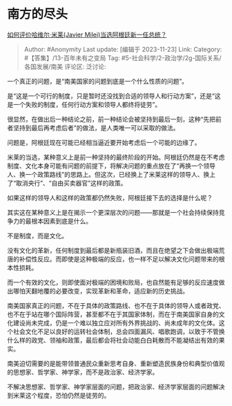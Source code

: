 # 南方的尽头
[如何评价哈维尔·米莱(Javier Milei)当选阿根廷新一任总统？](https://www.zhihu.com/question/630901842/answer/3299649560)

> Author: #Anonymity
> Last update: [编辑于 2023-11-23]
> Link:
> Category: #【答集】/13-百年未有之变局
> Tag: #5-社会科学/2-政治学/2g-国际关系/各国发展/南美
> 评论区:
> 泛讨论:

一个真正的问题，是“南美国家的问题到底是一个什么性质的问题”。

是“这是一个可行的制度，只是暂时还没找到合适的领导人和行动方案”，还是“这是一个失败的制度，任何行动方案和领导人都终将徒劳”。

很显然，在做出后一种结论之前，前一种结论会被坚持到最后一刻，这种“先把前者坚持到最后再考虑后者”的做法，是人类唯一可以采取的做法。

问题是，阿根廷现在可能已经相当逼近要开始考虑后一个可能的边缘了。

米莱的当选，某种意义上是前一种坚持的最终阶段的开始。阿根廷仍然是在不考虑制度、文化本身可能有问题的前提下，将解决问题的重点放在了“再换一个领导人、换一个政策路线”的思路上。但这次，已经换上了米莱这样的领导人、换上了“取消央行”、“自由买卖器官”这样的政策。

如果这样的领导人和这样的政策都仍然失败，阿根廷接下去的选择是什么呢？

其实这在某种意义上是在揭示一个更深层次的问题——那就是一个社会持续保持竞争力的最根本因素到底是什么。

不是制度，而是文化。

没有文化的革新，任何制度到最后都是新瓶装旧酒，而且在绝望之下会做出极端荒唐的补偿性反应。而即使是这种极端的反应，也一样不足以解决文化问题带来的根本性损耗。

而一个有效的文化，则即使面对极端的困境和败局，也自然能有足够的反应速度做出哪怕天翻地覆的必要改变，实现革新和革命，适应新的历史挑战。

南美国家真正的问题，不在于具体的政策路线、也不在于具体的领导人或者政党、也不在于站在哪个国际阵营，甚至都不在于其国家体制，而在于南美国家自身的文化建设尚未完成，仍是一个难以独立应对所有外界挑战的、尚未成年的文化体。这个社会文化不足以良好的运转社会体制，总会四面漏风、唱歌跑调，以致于不管换什么样的政党、领袖和政策，最后都会将社会动能白白耗散而不能凝结出有效的果实。

南美迫切需要的是能带领普通民众重新思考自身、重新塑造民族身份和典型价值观的思想家、哲学家、神学家，而不是政治家、经济学家。

不解决思想家、哲学家、神学家层面的问题，把政治家、经济学家层面的问题解决到米莱这个程度，恐怕仍然是徒劳的。
